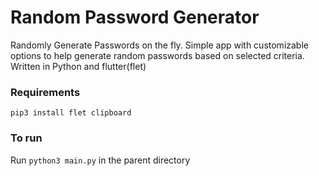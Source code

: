 # Random Password Generator
Randomly Generate Passwords on the fly.
Simple app with customizable options to help generate random passwords based on selected criteria.
Written in Python and flutter(flet)

### Requirements
```pip3 install flet clipboard```


### To run
Run `python3 main.py` in the parent directory
